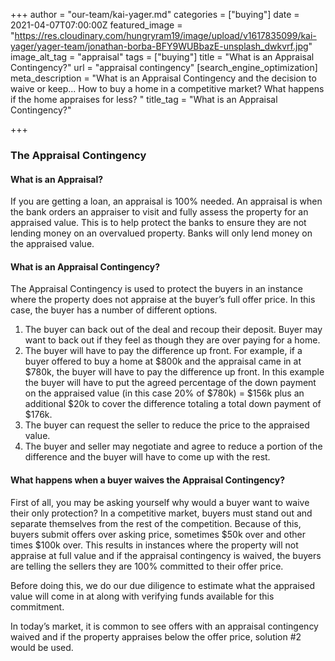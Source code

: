 +++
author = "our-team/kai-yager.md"
categories = ["buying"]
date = 2021-04-07T07:00:00Z
featured_image = "https://res.cloudinary.com/hungryram19/image/upload/v1617835099/kai-yager/yager-team/jonathan-borba-BFY9WUBbazE-unsplash_dwkvrf.jpg"
image_alt_tag = "appraisal"
tags = ["buying"]
title = "What is an Appraisal Contingency?"
url = "appraisal contingency"
[search_engine_optimization]
meta_description = "What is an Appraisal Contingency and the decision to waive or keep... How to buy a home in a competitive market? What happens if the home appraises for less? "
title_tag = "What is an Appraisal Contingency?"

+++
### The Appraisal Contingency

#### What is an Appraisal?

If you are getting a loan, an appraisal is 100% needed. An appraisal is when the bank orders an appraiser to visit and fully assess the property for an appraised value. This is to help protect the banks to ensure they are not lending money on an overvalued property. Banks will only lend money on the appraised value.

#### What is an Appraisal Contingency?

The Appraisal Contingency is used to protect the buyers in an instance where the property does not appraise at the buyer’s full offer price. In this case, the buyer has a number of different options.

1. The buyer can back out of the deal and recoup their deposit. Buyer may want to back out if they feel as though they are over paying for a home.
2. The buyer will have to pay the difference up front. For example, if a buyer offered to buy a home at $800k and the appraisal came in at $780k, the buyer will have to pay the difference up front. In this example the buyer will have to put the agreed percentage of the down payment on the appraised value (in this case 20% of $780k) = $156k plus an additional $20k to cover the difference totaling a total down payment of $176k.
3. The buyer can request the seller to reduce the price to the appraised value.
4. The buyer and seller may negotiate and agree to reduce a portion of the difference and the buyer will have to come up with the rest.

#### What happens when a buyer waives the Appraisal Contingency?

First of all, you may be asking yourself why would a buyer want to waive their only protection? In a competitive market, buyers must stand out and separate themselves from the rest of the competition. Because of this, buyers submit offers over asking price, sometimes $50k over and other times $100k over. This results in instances where the property will not appraise at full value and if the appraisal contingency is waived, the buyers are telling the sellers they are 100% committed to their offer price.

Before doing this, we do our due diligence to estimate what the appraised value will come in at along with verifying funds available for this commitment.

In today’s market, it is common to see offers with an appraisal contingency waived and if the property appraises below the offer price, solution #2 would be used.